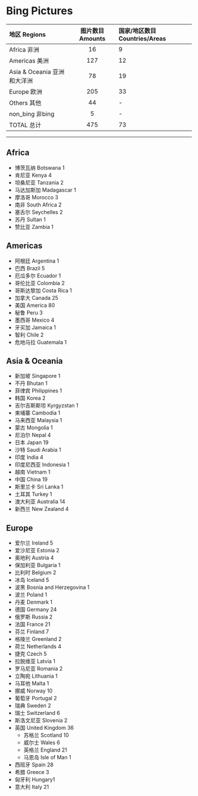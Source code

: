 ﻿# Bing Pictures

|地区 Regions  |图片数目 Amounts  |国家/地区数目 Countries/Areas  |
|:--|:--:|:--|
|Africa 非洲  |16  |9|
|Americas 美洲  |127  |12  |
|Asia & Oceania 亚洲和大洋洲  |78  |19  |
|Europe 欧洲  |205  |33  |
|Others 其他  |44  |-  |
|non_bing  非bing  |5  |-  |
|TOTAL 总计  |475  |73  |


* * *
## Africa

* 博茨瓦纳 Botswana 1
* 肯尼亚 Kenya 4
* 坦桑尼亚 Tanzania 2
* 马达加斯加 Madagascar 1
* 摩洛哥 Morocco 3
* 南非 South Africa 2
* 塞舌尔 Seychelles 2
* 苏丹 Sultan 1
* 赞比亚 Zambia 1

## Americas

* 阿根廷 Argentina 1
* 巴西 Brazil 5
* 厄瓜多尔 Ecuador 1
* 哥伦比亚 Colombia 2
* 哥斯达黎加 Costa Rica 1
* 加拿大 Canada 25
* 美国 America 80
* 秘鲁 Peru 3
* 墨西哥 Mexico 4
* 牙买加 Jamaica 1
* 智利 Chile 2
* 危地马拉 Guatemala 1

## Asia & Oceania

* 新加坡 Singapore 1
* 不丹 Bhutan 1
* 菲律宾 Philippines 1
* 韩国 Korea 2
* 吉尔吉斯斯坦 Kyrgyzstan 1
* 柬埔寨 Cambodia 1
* 马来西亚 Malaysia 1
* 蒙古 Mongolia 1
* 尼泊尔 Nepal 4
* 日本 Japan 19
* 沙特 Saudi Arabia 1
* 印度 India 4
* 印度尼西亚 Indonesia 1
* 越南 Vietnam 1
* 中国 China 19
* 斯里兰卡 Sri Lanka 1
* 土耳其 Turkey 1
* 澳大利亚 Australia 14
* 新西兰 New Zealand 4

## Europe

* 爱尔兰 Ireland 5
* 爱沙尼亚 Estonia 2
* 奥地利 Austria 4
* 保加利亚 Bulgaria 1
* 比利时 Belgium 2
* 冰岛 Iceland 5
* 波黑 Bosnia and Herzegovina 1
* 波兰 Poland 1
* 丹麦 Denmark 1
* 德国 Germany 24
* 俄罗斯 Russia 2
* 法国 France 21
* 芬兰 Finland 7
* 格陵兰 Greenland 2
* 荷兰 Netherlands 4
* 捷克 Czech 5
* 拉脱维亚 Latvia 1
* 罗马尼亚 Romania 2
* 立陶宛 Lithuania 1
* 马耳他 Malta 1
* 挪威 Norway 10
* 葡萄牙 Portugal 2
* 瑞典 Sweden 2
* 瑞士 Switzerland 6
* 斯洛文尼亚 Slovenia 2
* 英国 United Kingdom 36
    - 苏格兰 Scotland 10
    - 威尔士 Wales 6
    - 英格兰 England 21
    - 马恩岛 Isle of Man 1
* 西班牙 Spain 28
* 希腊 Greece 3
* 匈牙利 Hungary1
* 意大利 Italy 21















